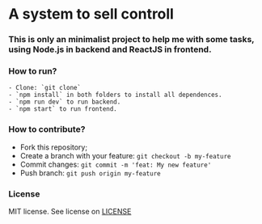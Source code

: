 # A system to sell controll

### This is only an minimalist project to help me with some tasks, using Node.js in backend and ReactJS in frontend.

### How to run?
    - Clone: `git clone`
    - `npm install` in both folders to install all dependences.
    - `npm run dev` to run backend.
    - `npm start` to run frontend. 

### How to contribute?
- Fork this repository;
- Create a branch with your feature: `git checkout -b my-feature`
- Commit changes: `git commit -m 'feat: My new feature'`
- Push branch: `git push origin my-feature`

### License 
MIT license. See license on [LICENSE](LICENSE)
